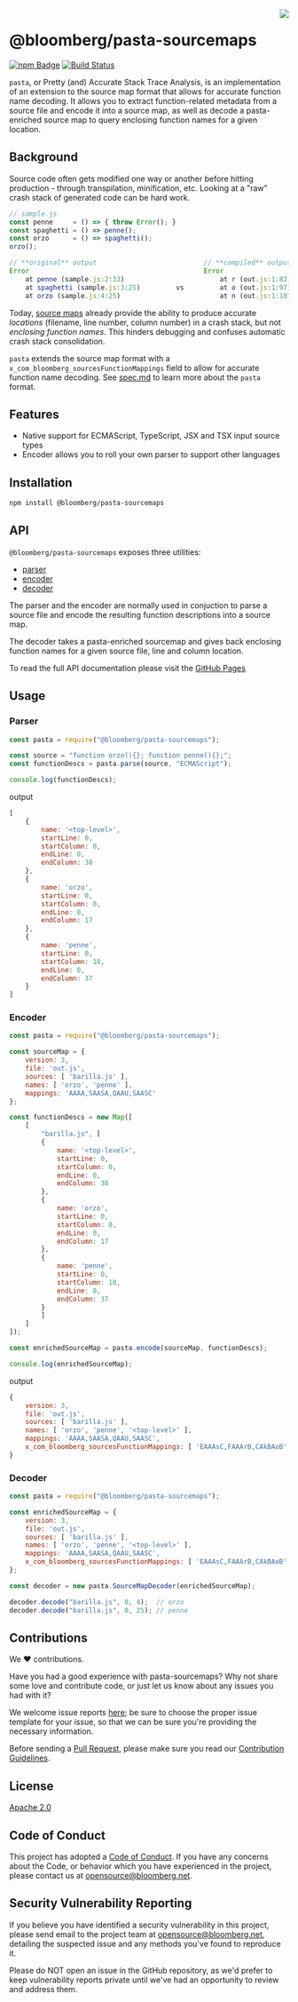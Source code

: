 <img src="assets/pasta_128.png" align="right"/>

# @bloomberg/pasta-sourcemaps

[![npm Badge](https://img.shields.io/npm/v/@bloomberg/pasta-sourcemaps.svg)](https://www.npmjs.com/package/@bloomberg/pasta-sourcemaps)
[![Build Status](https://travis-ci.com/bloomberg/pasta-sourcemaps.svg?branch=master)](https://travis-ci.com/bloomberg/pasta-sourcemaps)

`pasta`, or Pretty (and) Accurate Stack Trace Analysis, is an implementation of an extension to the source map format that allows for accurate function name decoding. It allows you to extract function-related metadata from a source file and encode it into a source map, as well as decode a pasta-enriched source map to query enclosing function names for a given location. 

## Background

Source code often gets modified one way or another before hitting production - through transpilation, minification, etc. Looking at a "raw" crash stack of generated code can be hard work.

```javascript
// sample.js
const penne     = () => { throw Error(); }
const spaghetti = () => penne();
const orzo      = () => spaghetti();
orzo();
```

```javascript
// **original** output                           // **compiled** output
Error                                            Error
    at penne (sample.js:2:33)                        at r (out.js:1:82)
    at spaghetti (sample.js:3:25)         vs         at o (out.js:1:97)
    at orzo (sample.js:4:25)                         at n (out.js:1:107)
```

Today, [source maps](https://docs.google.com/document/d/1U1RGAehQwRypUTovF1KRlpiOFze0b-_2gc6fAH0KY0k/edit?hl=en_US&pli=1&pli=1)
already provide the ability to produce accurate _locations_ (filename, line number, column number) in a crash stack, but not _enclosing
function names_. This hinders debugging and confuses automatic crash stack consolidation.

`pasta` extends the source map format with a `x_com_bloomberg_sourcesFunctionMappings` field to allow for accurate function name decoding. See [spec.md](spec.md) to learn more about the `pasta` format. 

## Features

- Native support for ECMAScript, TypeScript, JSX and TSX input source types
- Encoder allows you to roll your own parser to support other languages

## Installation

```bash
npm install @bloomberg/pasta-sourcemaps
```

## API

`@bloomberg/pasta-sourcemaps` exposes three utilities:
- [parser](src/parser.ts)
- [encoder](src/encoder.ts)
- [decoder](src/decoder.ts)

The parser and the encoder are normally used in conjuction to parse a source file and encode the resulting function descriptions into a source map. 

The decoder takes a pasta-enriched sourcemap and gives back enclosing function names for a given source file, line and column location. 

To read the full API documentation please visit the [GitHub Pages](https://bloomberg.github.io/pasta-sourcemaps/)

## Usage

### Parser

```javascript
const pasta = require("@bloomberg/pasta-sourcemaps");

const source = "function orzo(){}; function penne(){};";
const functionDescs = pasta.parse(source, "ECMAScript");

console.log(functionDescs);
```

output

```javascript
[
    {
        name: '<top-level>',
        startLine: 0,
        startColumn: 0,
        endLine: 0,
        endColumn: 38 
    },
    {
        name: 'orzo',
        startLine: 0,
        startColumn: 0,
        endLine: 0,
        endColumn: 17 
    },
    {
        name: 'penne',
        startLine: 0,
        startColumn: 18,
        endLine: 0,
        endColumn: 37 
    } 
]
```

### Encoder

```javascript
const pasta = require("@bloomberg/pasta-sourcemaps");

const sourceMap = {
    version: 3,
    file: 'out.js',
    sources: [ 'barilla.js' ],
    names: [ 'orzo', 'penne' ],
    mappings: 'AAAA,SAASA,QAAU,SAASC'
};

const functionDescs = new Map([
    [
        "barilla.js", [
        {
            name: '<top-level>',
            startLine: 0,
            startColumn: 0,
            endLine: 0,
            endColumn: 38 
        },
        {
            name: 'orzo',
            startLine: 0,
            startColumn: 0,
            endLine: 0,
            endColumn: 17 
        },
        {
            name: 'penne',
            startLine: 0,
            startColumn: 18,
            endLine: 0,
            endColumn: 37 
        } 
        ]
    ]
]);

const enrichedSourceMap = pasta.encode(sourceMap, functionDescs);

console.log(enrichedSourceMap);
```

output

```javascript
{
    version: 3,
    file: 'out.js',
    sources: [ 'barilla.js' ],
    names: [ 'orzo', 'penne', '<top-level>' ],
    mappings: 'AAAA,SAASA,QAAU,SAASC',
    x_com_bloomberg_sourcesFunctionMappings: [ 'EAAAsC,FAAArB,CAkBAoB' ] 
}
```

### Decoder

```javascript
const pasta = require("@bloomberg/pasta-sourcemaps");

const enrichedSourceMap = {
    version: 3,
    file: 'out.js',
    sources: [ 'barilla.js' ],
    names: [ 'orzo', 'penne', '<top-level>' ],
    mappings: 'AAAA,SAASA,QAAU,SAASC',
    x_com_bloomberg_sourcesFunctionMappings: [ 'EAAAsC,FAAArB,CAkBAoB' ] 
};

const decoder = new pasta.SourceMapDecoder(enrichedSourceMap);

decoder.decode("barilla.js", 0, 4);  // orzo
decoder.decode("barilla.js", 0, 25); // penne
```

## Contributions

We :heart: contributions.

Have you had a good experience with pasta-sourcemaps? Why not share some love
and contribute code, or just let us know about any issues you had with it?

We welcome issue reports [here](../../issues); be sure to choose the proper
issue template for your issue, so that we can be sure you're providing the
necessary information.

Before sending a [Pull Request](../../pulls), please make sure you read our
[Contribution Guidelines](https://github.com/bloomberg/.github/blob/master/CONTRIBUTING.md).

## License

[Apache 2.0](LICENSE)

## Code of Conduct

This project has adopted a
[Code of Conduct](https://github.com/bloomberg/.github/blob/master/CODE_OF_CONDUCT.md).
If you have any concerns about the Code, or behavior which you have experienced
in the project, please contact us at opensource@bloomberg.net.

## Security Vulnerability Reporting

If you believe you have identified a security vulnerability in this project,
please send email to the project team at opensource@bloomberg.net, detailing
the suspected issue and any methods you've found to reproduce it.

Please do NOT open an issue in the GitHub repository, as we'd prefer to keep
vulnerability reports private until we've had an opportunity to review and
address them.
